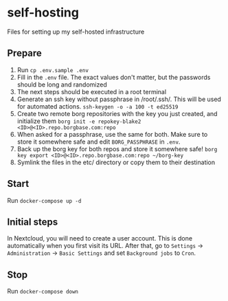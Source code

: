 # self-hosting

Files for setting up my self-hosted infrastructure

## Prepare

1. Run `cp .env.sample .env`
2. Fill in the `.env` file. The exact values don't matter, but the passwords should be long and randomized
3. The next steps should be executed in a root terminal
4. Generate an ssh key without passphrase in /root/.ssh/. This will be used for automated actions. `ssh-keygen -o -a 100 -t ed25519`
5. Create two remote borg repositories with the key you just created, and initialize them `borg init -e repokey-blake2 <ID>@<ID>.repo.borgbase.com:repo`
6. When asked for a passphrase, use the same for both. Make sure to store it somewhere safe and edit `BORG_PASSPHRASE` in `.env`.
7. Back up the borg key for both repos and store it somewhere safe! `borg key export <ID>@<ID>.repo.borgbase.com:repo ~/borg-key`
8. Symlink the files in the etc/ directory or copy them to their destination

## Start

Run `docker-compose up -d`

## Initial steps

In Nextcloud, you will need to create a user account. This is done automatically when you first visit its URL.
After that, go to `Settings` -> `Administration` -> `Basic Settings` and set `Background jobs` to `Cron`.

## Stop

Run `docker-compose down`